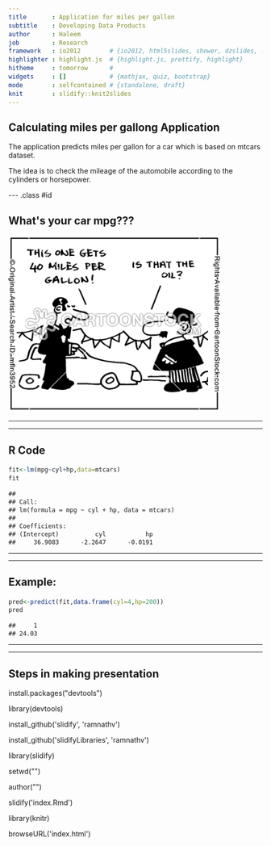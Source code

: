 ```yaml
---
title       : Application for miles per gallon
subtitle    : Developing Data Products
author      : Haleem
job         : Research
framework   : io2012        # {io2012, html5slides, shower, dzslides, ...}
highlighter : highlight.js  # {highlight.js, prettify, highlight}
hitheme     : tomorrow      # 
widgets     : []            # {mathjax, quiz, bootstrap}
mode        : selfcontained # {standalone, draft}
knit        : slidify::knit2slides
---
```


## Calculating miles per gallong Application

The application predicts miles per gallon for a car which is based on mtcars dataset.


The idea is to check the mileage of the automobile according to the cylinders or horsepower. 


--- .class #id 

##  What's your car mpg???


  <img height='350' src="mpg.jpg" />

***

---  




## R Code  
  


```r
fit<-lm(mpg~cyl+hp,data=mtcars)
fit
```

```
## 
## Call:
## lm(formula = mpg ~ cyl + hp, data = mtcars)
## 
## Coefficients:
## (Intercept)          cyl           hp  
##     36.9083      -2.2647      -0.0191
```

***

--- 
  
  
  
  
## Example:
  
  

```r
pred<-predict(fit,data.frame(cyl=4,hp=200))
pred
```

```
##     1 
## 24.03
```

***

--- 
  

## Steps in making presentation



install.packages("devtools")

library(devtools)

install_github('slidify', 'ramnathv')

install_github('slidifyLibraries', 'ramnathv')

library(slidify) 

setwd("") 

author("") 

slidify('index.Rmd') 

library(knitr)

browseURL('index.html')



